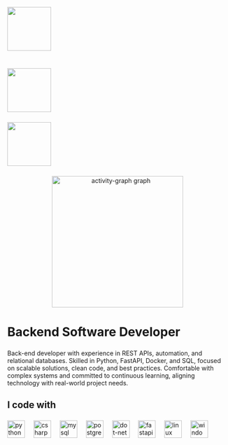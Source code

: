 <br clear="both">

<div align="left">
  <img height="100" src="https://i.imgur.com/B1cAFiJ.png"  />
</div>

###

<br clear="both">

<div align="left">
  <img height="100" src="https://i.imgur.com/y8HN9xr.png"  />
</div>

###

<div align="left">
  <img height="100" src="https://i.imgur.com/3Xh1Xt2.png"  />
</div>

###

###

<div align="center">
  <img src="https://github-readme-activity-graph.vercel.app/graph?username=Leinad0202&radius=16&theme=github-dark&area=true&order=5&hide_border=true&hide_title=false" height="300" alt="activity-graph graph"  />
</div>


###

<h1 align="left">Backend Software Developer</h1>

###

<p align="left">Back-end developer with experience in REST APIs, automation, and relational databases. Skilled in Python, FastAPI, Docker, and SQL, focused on scalable solutions, clean code, and best practices. Comfortable with complex systems and committed to continuous learning, aligning technology with real-world project needs.</p>

###

<h2 align="left">I code with</h2>

###

<div align="left">
  <img src="https://cdn.jsdelivr.net/gh/devicons/devicon/icons/python/python-original.svg" height="40" alt="python logo"  />
  <img width="12" />
  <img src="https://cdn.jsdelivr.net/gh/devicons/devicon/icons/csharp/csharp-original.svg" height="40" alt="csharp logo"  />
  <img width="12" />
  <img src="https://cdn.jsdelivr.net/gh/devicons/devicon/icons/mysql/mysql-original.svg" height="40" alt="mysql logo"  />
  <img width="12" />
  <img src="https://cdn.jsdelivr.net/gh/devicons/devicon/icons/postgresql/postgresql-original.svg" height="40" alt="postgresql logo"  />
  <img width="12" />
  <img src="https://cdn.jsdelivr.net/gh/devicons/devicon/icons/dot-net/dot-net-original.svg" height="40" alt="dot-net logo"  />
  <img width="12" />
  <img src="https://cdn.jsdelivr.net/gh/devicons/devicon/icons/fastapi/fastapi-original.svg" height="40" alt="fastapi logo"  />
  <img width="12" />
  <img src="https://cdn.jsdelivr.net/gh/devicons/devicon/icons/linux/linux-original.svg" height="40" alt="linux logo"  />
  <img width="12" />
  <img src="https://cdn.jsdelivr.net/gh/devicons/devicon/icons/windows8/windows8-original.svg" height="40" alt="windows8 logo"  />
</div>


